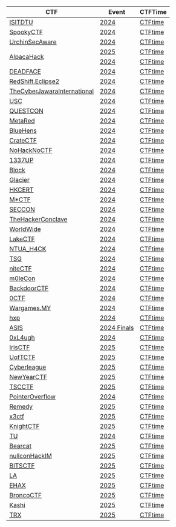 <table>
  <thead>
    <tr>
      <th> CTF </th>
      <th> Event </th>
      <th> CTFTime </th>
    </tr>
    <tbody>
    <tr>
            <td rowspan=1><a href="ctfs/ISITDTU">ISITDTU</a></td>
            <td><a href="ctfs/ISITDTU/2024">2024</a></td>
            <td><a href="https://ctftime.org/event/2073" target="_blank">CTFtime</a></td>
    </tr>
    <tr>
      <td rowspan=1><a href="ctfs/SpookyCTF">SpookyCTF</a></td>
      <td><a href="ctfs/SpookyCTF/2024">2024</a></td>
      <td><a href="https://ctftime.org/event/2516" target="_blank">CTFtime</a></td>
    </tr>
        <tr>
            <td rowspan=1><a href="ctfs/UrchinSecAware">UrchinSecAware</a></td>
            <td><a href="ctfs/UrchinSecAware/2024">2024</a></td>
            <td><a href="https://ctftime.org/event/2527" target="_blank">CTFtime</a></td>
        </tr>
        <tr>
            <td rowspan=2><a href="ctfs/AlpacaHack">AlpacaHack</a></td>
            <td><a href="ctfs/AlpacaHack/2025">2025</a></td>
            <td><a href="https://ctftime.org/ctf/2633" target="_blank">CTFtime</a></td>
        </tr>
        <tr>
            <td><a href="ctfs/AlpacaHack/2024">2024</a></td>
            <td><a href="https://ctftime.org/ctf/1163" target="_blank">CTFtime</a></td>
        </tr>
      <tr>
            <td rowspan=1><a href="ctfs/DEADFACE">DEADFACE</a></td>
            <td><a href="ctfs/DEADFACE/2024">2024</a></td>
            <td><a href="https://ctftime.org/event/2443" target="_blank">CTFtime</a></td>
        </tr>
      <tr>
            <td rowspan=1><a href="ctfs/RedShift.Eclipse2">RedShift.Eclipse2</a></td>
            <td><a href="ctfs/RedShift.Eclipse2/2024">2024</a></td>
            <td><a href="https://ctftime.org/event/2541" target="_blank">CTFtime</a></td>
        </tr>
      <tr>
            <td rowspan=1><a href="ctfs/TheCyberJawaraInternational">TheCyberJawaraInternational</a></td>
            <td><a href="ctfs/TheCyberJawaraInternational/2024">2024</a></td>
            <td><a href="https://ctftime.org/event/2552" target="_blank">CTFtime</a></td>
        </tr>
      <tr>
            <td rowspan=1><a href="ctfs/USC">USC</a></td>
            <td><a href="ctfs/USC/2024">2024</a></td>
            <td><a href="https://ctftime.org/event/2543" target="_blank">CTFtime</a></td>
        </tr>
              <tr>
            <td rowspan=1><a href="ctfs/QUESTCON">QUESTCON</a></td>
            <td><a href="ctfs/QUESTCON/2024">2024</a></td>
            <td><a href="https://ctftime.org/event/2505" target="_blank">CTFtime</a></td>
        </tr>
            <tr>
            <td rowspan=1><a href="ctfs/MetaRed">MetaRed</a></td>
            <td><a href="ctfs/MetaRed/2024">2024</a></td>
            <td><a href="https://ctftime.org/event/2537" target="_blank">CTFtime</a></td>
        </tr>
              <tr>
            <td rowspan=1><a href="ctfs/BlueHens">BlueHens</a></td>
            <td><a href="ctfs/BlueHens/2024">2024</a></td>
            <td><a href="https://ctftime.org/event/2512" target="_blank">CTFtime</a></td>
        </tr>
                <tr>
            <td rowspan=1><a href="ctfs/CrateCTF">CrateCTF</a></td>
            <td><a href="ctfs/CrateCTF/2024">2024</a></td>
            <td><a href="https://ctftime.org/event/2489" target="_blank">CTFtime</a></td>
        </tr>
                <tr>
            <td rowspan=1><a href="ctfs/NoHackNoCTF">NoHackNoCTF</a></td>
            <td><a href="ctfs/NoHackNoCTF/2024">2024</a></td>
            <td><a href="https://ctftime.org/event/2574" target="_blank">CTFtime</a></td>
        </tr>
                <tr>
            <td rowspan=1><a href="ctfs/1337UP">1337UP</a></td>
            <td><a href="ctfs/1337UP/2024">2024</a></td>
            <td><a href="https://ctftime.org/event/2446" target="_blank">CTFtime</a></td>
        </tr>
               <tr>
            <td rowspan=1><a href="ctfs/Block">Block</a></td>
            <td><a href="ctfs/Block/2024">2024</a></td>
            <td><a href="https://ctftime.org/event/2517 target="_blank">CTFtime</a></td>
        </tr>
                <tr>
            <td rowspan=1><a href="ctfs/Glacier">Glacier</a></td>
            <td><a href="ctfs/Glacier/2024">2024</a></td>
            <td><a href="https://ctftime.org/event/2402" target="_blank">CTFtime</a></td>
        </tr>
                <tr>
            <td rowspan=1><a href="ctfs/HKCERT">HKCERT</a></td>
            <td><a href="ctfs/HKCERT/2024">2024</a></td>
            <td><a href="https://ctftime.org/event/2455" target="_blank">CTFtime</a></td>
        </tr>
              <tr>
            <td rowspan=1><a href="ctfs/MCTF">M*CTF</a></td>
            <td><a href="ctfs/MCTF/2024">2024</a></td>
            <td><a href="https://ctftime.org/event/2534" target="_blank">CTFtime</a></td>
        </tr>
              <tr>
            <td rowspan=1><a href="ctfs/SECCON">SECCON</a></td>
            <td><a href="ctfs/SECCON/2024">2024</a></td>
            <td><a href="https://ctftime.org/event/2478" target="_blank">CTFtime</a></td>
        </tr>
    <tr>
            <td rowspan=1><a href="ctfs/TheHackerConclave">TheHackerConclave</a></td>
            <td><a href="ctfs/TheHackerConclave/2024">2024</a></td>
            <td><a href="https://ctftime.org/event/2575" target="_blank">CTFtime</a></td>
        </tr>
                <tr>
            <td rowspan=1><a href="ctfs/WorldWide">WorldWide</a></td>
            <td><a href="ctfs/WorldWide/2024">2024</a></td>
            <td><a href="https://ctftime.org/event/2572" target="_blank">CTFtime</a></td>
        </tr>
              <tr>
            <td rowspan=1><a href="ctfs/LakeCTF">LakeCTF</a></td>
            <td><a href="ctfs/LakeCTF/2024">2024</a></td>
            <td><a href="https://ctftime.org/event/2502" target="_blank">CTFtime</a></td>
        </tr>
              <tr>
            <td rowspan=1><a href="ctfs/NTUA_H4CK">NTUA_H4CK</a></td>
            <td><a href="ctfs/NTUA_H4CK/2024">2024</a></td>
            <td><a href="https://ctftime.org/event/2571" target="_blank">CTFtime</a></td>
        </tr>
                <tr>
            <td rowspan=1><a href="ctfs/TSG">TSG</a></td>
            <td><a href="ctfs/TSG/2024">2024</a></td>
            <td><a href="https://ctftime.org/event/2424" target="_blank">CTFtime</a></td>
        </tr>
              <tr>
            <td rowspan=1><a href="ctfs/niteCTF">niteCTF</a></td>
            <td><a href="ctfs/niteCTF/2024">2024</a></td>
            <td><a href="https://ctftime.org/event/2461" target="_blank">CTFtime</a></td>
        </tr>
              <tr>
            <td rowspan=1><a href="ctfs/m0leCon">m0leCon</a></td>
            <td><a href="ctfs/m0leCon/2024">2024</a></td>
            <td><a href="https://ctftime.org/event/2578" target="_blank">CTFtime</a></td>
        </tr>
              <tr>
            <td rowspan=1><a href="ctfs/BackdoorCTF">BackdoorCTF</a></td>
            <td><a href="ctfs/BackdoorCTF/2024">2024</a></td>
            <td><a href="https://ctftime.org/event/2153" target="_blank">CTFtime</a></td>
              </tr>
              <tr>
            <td rowspan=1><a href="ctfs/0CTF">0CTF</a></td>
            <td><a href="ctfs/0CTF/2024">2024</a></td>
            <td><a href="https://ctftime.org/event/2448" target="_blank">CTFtime</a></td>
        </tr>
              <tr>
            <td rowspan=1><a href="ctfs/Wargames.MY">Wargames.MY</a></td>
            <td><a href="ctfs/Wargames.MY/2024">2024</a></td>
            <td><a href="https://ctftime.org/event/2597" target="_blank">CTFtime</a></td>
        </tr>
                <tr>
            <td rowspan=1><a href="ctfs/hxp">hxp</a></td>
            <td><a href="ctfs/hxp/2024">2024</a></td>
            <td><a href="https://ctftime.org/event/2437" target="_blank">CTFtime</a></td>
        </tr>
                <tr>
            <td rowspan=1><a href="ctfs/ASIS">ASIS</a></td>
            <td><a href="ctfs/ASIS/2024">2024 Finals</a></td>
            <td><a href="https://ctftime.org/event/2403" target="_blank">CTFtime</a></td>
        </tr>
                        <tr>
            <td rowspan=1><a href="ctfs/0xL4ugh">0xL4ugh</a></td>
            <td><a href="ctfs/0xL4ugh/2024">2024</a></td>
            <td><a href="https://ctftime.org/event/2587" target="_blank">CTFtime</a></td>
        </tr>
        <tr>
            <td rowspan=1><a href="ctfs/IrisCTF">IrisCTF</a></td>
            <td><a href="ctfs/IrisCTF/2025">2025</a></td>
            <td><a href="https://ctftime.org/event/2503/" target="_blank">CTFtime</a></td>
        </tr>
              <tr>
            <td rowspan=1><a href="ctfs/UofTCTF">UofTCTF</a></td>
            <td><a href="ctfs/UofTCTF/2025">2025</a></td>
            <td><a href="https://ctftime.org/event/2570/" target="_blank">CTFtime</a></td>
        </tr>
                    <tr>
            <td rowspan=1><a href="ctfs/Cyberleague">Cyberleague</a></td>
            <td><a href="ctfs/Cyberleague/2025">2025</a></td>
            <td><a href="https://ctftime.org/event/2530/" target="_blank">CTFtime</a></td>
        </tr>
                          <tr>
            <td rowspan=1><a href="ctfs/NewYearCTF">NewYearCTF</a></td>
            <td><a href="ctfs/NewYearCTF/2025">2025</a></td>
            <td><a href="https://ctftime.org/event/2582/" target="_blank">CTFtime</a></td>
        </tr>
              <tr>
            <td rowspan=1><a href="ctfs/TSCCTF">TSCCTF</a></td>
            <td><a href="ctfs/TSCCTF/2025">2025</a></td>
            <td><a href="https://ctftime.org/event/2598" target="_blank">CTFtime</a></td>
        </tr>
              <tr>
            <td rowspan=1><a href="ctfs/PointerOverflow">PointerOverflow</a></td>
            <td><a href="ctfs/PointerOverflow/2024">2024</a></td>
            <td><a href="https://ctftime.org/event/2121" target="_blank">CTFtime</a></td>
        </tr>
              <tr>
            <td rowspan=1><a href="ctfs/Remedy">Remedy</a></td>
            <td><a href="ctfs/Remedy/2025">2025</a></td>
            <td><a href="https://ctftime.org/event/2618" target="_blank">CTFtime</a></td>
        </tr>
              <tr>
            <td rowspan=1><a href="ctfs/x3ctf">x3ctf</a></td>
            <td><a href="ctfs/x3ctf/2025">2025</a></td>
            <td><a href="https://ctftime.org/event/2467" target="_blank">CTFtime</a></td>
        </tr>
                <tr>
            <td rowspan=1><a href="ctfs/KnightCTF">KnightCTF</a></td>
            <td><a href="ctfs/KnightCTF/2025">2025</a></td>
            <td><a href="https://ctftime.org/event/2610" target="_blank">CTFtime</a></td>
        </tr>
        <tr>
            <td rowspan=1><a href="ctfs/TU">TU</a></td>
            <td><a href="ctfs/TU/2024">2024</a></td>
            <td><a href="https://ctftime.org/event/2584" target="_blank">CTFtime</a></td>
        </tr>
          <tr>
            <td rowspan=1><a href="ctfs/Bearcat">Bearcat</a></td>
            <td><a href="ctfs/Bearcat/2025">2025</a></td>
            <td><a href="https://ctftime.org/event/2596" target="_blank">CTFtime</a></td>
        </tr>
              <tr>
            <td rowspan=1><a href="ctfs/nullconHackIM">nullconHackIM</a></td>
            <td><a href="ctfs/nullconHackIM/2025">2025</a></td>
            <td><a href="https://ctftime.org/event/2642" target="_blank">CTFtime</a></td>
        </tr>
              <tr>
            <td rowspan=1><a href="ctfs/BITSCTF">BITSCTF</a></td>
            <td><a href="ctfs/BITSCTF/2025">2025</a></td>
            <td><a href="https://ctftime.org/event/2607" target="_blank">CTFtime</a></td>
        </tr>
              <tr>
            <td rowspan=1><a href="ctfs/LA">LA</a></td>
            <td><a href="ctfs/LA/2025">2025</a></td>
            <td><a href="https://ctftime.org/event/2592" target="_blank">CTFtime</a></td>
        </tr>
              <tr>
            <td rowspan=1><a href="ctfs/EHAX">EHAX</a></td>
            <td><a href="ctfs/EHAX/2025">2025</a></td>
            <td><a href="https://ctftime.org/event/2677" target="_blank">CTFtime</a></td>
        </tr>
          <tr>
            <td rowspan=1><a href="ctfs/BroncoCTF">BroncoCTF</a></td>
            <td><a href="ctfs/BroncoCTF/2025">2025</a></td>
            <td><a href="https://ctftime.org/event/2261" target="_blank">CTFtime</a></td>
        </tr>
              <tr>
            <td rowspan=1><a href="ctfs/Kashi">Kashi</a></td>
            <td><a href="ctfs/Kashi/2025">2025</a></td>
            <td><a href="https://ctftime.org/event/2668" target="_blank">CTFtime</a></td>
        </tr>
              <tr>
            <td rowspan=1><a href="ctfs/TRX">TRX</a></td>
            <td><a href="ctfs/TRX/2025">2025</a></td>
            <td><a href="https://ctftime.org/event/2654" target="_blank">CTFtime</a></td>
        </tr>
  </tbody>
  </table>
